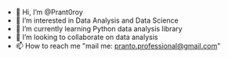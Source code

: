- 👋 Hi, I’m @Prant0roy
- 👀 I’m interested in Data Analysis and Data Science
- 🌱 I’m currently learning Python data analysis library
- 💞️ I’m looking to collaborate on data analysis
- 📫 How to reach me "mail me: pranto.professional@gmail.com"

<!---
Prant0roy/Prant0roy is a ✨ special ✨ repository because its `README.md` (this file) appears on your GitHub profile.
You can click the Preview link to take a look at your changes.
--->
